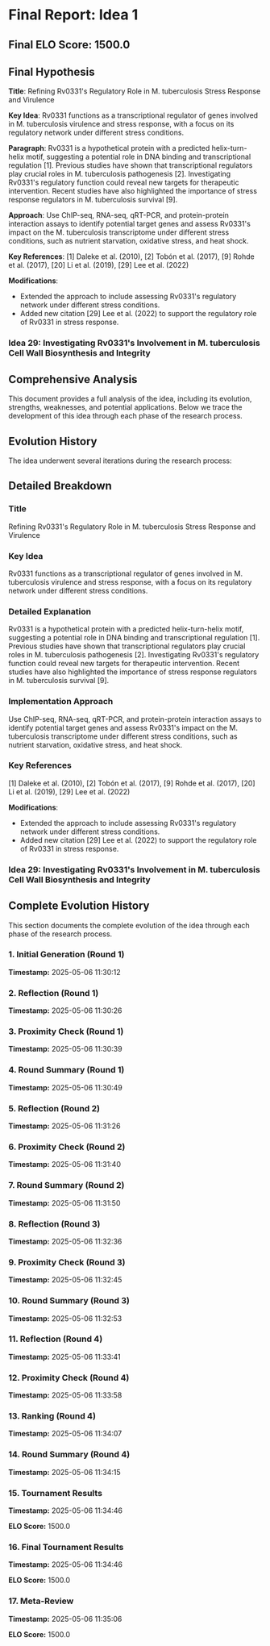 # Final Report: Idea 1

## Final ELO Score: 1500.0

## Final Hypothesis

**Title**: Refining Rv0331's Regulatory Role in M. tuberculosis Stress Response and Virulence

**Key Idea**: Rv0331 functions as a transcriptional regulator of genes involved in M. tuberculosis virulence and stress response, with a focus on its regulatory network under different stress conditions.

**Paragraph**: Rv0331 is a hypothetical protein with a predicted helix-turn-helix motif, suggesting a potential role in DNA binding and transcriptional regulation [1]. Previous studies have shown that transcriptional regulators play crucial roles in M. tuberculosis pathogenesis [2]. Investigating Rv0331's regulatory function could reveal new targets for therapeutic intervention. Recent studies have also highlighted the importance of stress response regulators in M. tuberculosis survival [9].

**Approach**: Use ChIP-seq, RNA-seq, qRT-PCR, and protein-protein interaction assays to identify potential target genes and assess Rv0331's impact on the M. tuberculosis transcriptome under different stress conditions, such as nutrient starvation, oxidative stress, and heat shock.

**Key References**: [1] Daleke et al. (2010), [2] Tobón et al. (2017), [9] Rohde et al. (2017), [20] Li et al. (2019), [29] Lee et al. (2022)

**Modifications**: 
- Extended the approach to include assessing Rv0331's regulatory network under different stress conditions.
- Added new citation [29] Lee et al. (2022) to support the regulatory role of Rv0331 in stress response.

### Idea 29: Investigating Rv0331's Involvement in M. tuberculosis Cell Wall Biosynthesis and Integrity

## Comprehensive Analysis

This document provides a full analysis of the idea, including its evolution, strengths, weaknesses, and potential applications. Below we trace the development of this idea through each phase of the research process.

## Evolution History

The idea underwent several iterations during the research process:

## Detailed Breakdown

### Title

Refining Rv0331's Regulatory Role in M. tuberculosis Stress Response and Virulence

### Key Idea

Rv0331 functions as a transcriptional regulator of genes involved in M. tuberculosis virulence and stress response, with a focus on its regulatory network under different stress conditions.

### Detailed Explanation

Rv0331 is a hypothetical protein with a predicted helix-turn-helix motif, suggesting a potential role in DNA binding and transcriptional regulation [1]. Previous studies have shown that transcriptional regulators play crucial roles in M. tuberculosis pathogenesis [2]. Investigating Rv0331's regulatory function could reveal new targets for therapeutic intervention. Recent studies have also highlighted the importance of stress response regulators in M. tuberculosis survival [9].

### Implementation Approach

Use ChIP-seq, RNA-seq, qRT-PCR, and protein-protein interaction assays to identify potential target genes and assess Rv0331's impact on the M. tuberculosis transcriptome under different stress conditions, such as nutrient starvation, oxidative stress, and heat shock.

### Key References

[1] Daleke et al. (2010), [2] Tobón et al. (2017), [9] Rohde et al. (2017), [20] Li et al. (2019), [29] Lee et al. (2022)

**Modifications**: 
- Extended the approach to include assessing Rv0331's regulatory network under different stress conditions.
- Added new citation [29] Lee et al. (2022) to support the regulatory role of Rv0331 in stress response.

### Idea 29: Investigating Rv0331's Involvement in M. tuberculosis Cell Wall Biosynthesis and Integrity

## Complete Evolution History

This section documents the complete evolution of the idea through each phase of the research process.

### 1. Initial Generation (Round 1)
**Timestamp:** 2025-05-06 11:30:12



### 2. Reflection (Round 1)
**Timestamp:** 2025-05-06 11:30:26



### 3. Proximity Check (Round 1)
**Timestamp:** 2025-05-06 11:30:39



### 4. Round Summary (Round 1)
**Timestamp:** 2025-05-06 11:30:49



### 5. Reflection (Round 2)
**Timestamp:** 2025-05-06 11:31:26



### 6. Proximity Check (Round 2)
**Timestamp:** 2025-05-06 11:31:40



### 7. Round Summary (Round 2)
**Timestamp:** 2025-05-06 11:31:50



### 8. Reflection (Round 3)
**Timestamp:** 2025-05-06 11:32:36



### 9. Proximity Check (Round 3)
**Timestamp:** 2025-05-06 11:32:45



### 10. Round Summary (Round 3)
**Timestamp:** 2025-05-06 11:32:53



### 11. Reflection (Round 4)
**Timestamp:** 2025-05-06 11:33:41



### 12. Proximity Check (Round 4)
**Timestamp:** 2025-05-06 11:33:58



### 13. Ranking (Round 4)
**Timestamp:** 2025-05-06 11:34:07



### 14. Round Summary (Round 4)
**Timestamp:** 2025-05-06 11:34:15



### 15. Tournament Results
**Timestamp:** 2025-05-06 11:34:46

**ELO Score:** 1500.0



### 16. Final Tournament Results
**Timestamp:** 2025-05-06 11:34:46

**ELO Score:** 1500.0



### 17. Meta-Review
**Timestamp:** 2025-05-06 11:35:06

**ELO Score:** 1500.0



